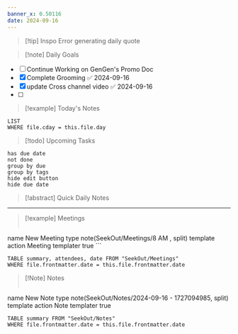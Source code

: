 ```yaml
---
banner_x: 0.50116
date: 2024-09-16
---
```


> [!tip] Inspo
>Error generating daily quote

>[!note] Daily Goals

- [ ] Continue Working on GenGen's Promo Doc
- [x] Complete Grooming ✅ 2024-09-16
- [x] update Cross channel video ✅ 2024-09-16
- [ ] 

> [!example] Today's Notes
```dataview
LIST
WHERE file.cday = this.file.day
```

> [!todo] Upcoming Tasks

```tasks
has due date
not done
group by due
group by tags
hide edit button
hide due date
```

> [!abstract] Quick Daily Notes




---

> [!example] Meetings
>  ```button
name New Meeting
type note(SeekOut/Meetings/8  AM , split) template
action Meeting
templater true ```

```dataview  
TABLE summary, attendees, date FROM "SeekOut/Meetings"  
WHERE file.frontmatter.date = this.file.frontmatter.date  
```

> [!Note]  Notes
> ```button
name New Note
type note(SeekOut/Notes/2024-09-16 - 1727094985, split) template
action Note
templater true
```dataview
TABLE summary FROM "SeekOut/Notes"  
WHERE file.frontmatter.date = this.file.frontmatter.date  
```

​